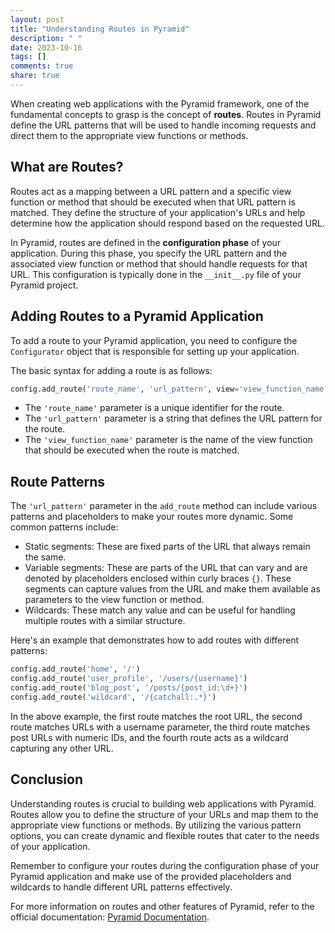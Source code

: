 ```yaml
---
layout: post
title: "Understanding Routes in Pyramid"
description: " "
date: 2023-10-16
tags: []
comments: true
share: true
---
```


When creating web applications with the Pyramid framework, one of the fundamental concepts to grasp is the concept of **routes**. Routes in Pyramid define the URL patterns that will be used to handle incoming requests and direct them to the appropriate view functions or methods.

## What are Routes?

Routes act as a mapping between a URL pattern and a specific view function or method that should be executed when that URL pattern is matched. They define the structure of your application's URLs and help determine how the application should respond based on the requested URL.

In Pyramid, routes are defined in the **configuration phase** of your application. During this phase, you specify the URL pattern and the associated view function or method that should handle requests for that URL. This configuration is typically done in the `__init__.py` file of your Pyramid project.

## Adding Routes to a Pyramid Application

To add a route to your Pyramid application, you need to configure the `Configurator` object that is responsible for setting up your application.

The basic syntax for adding a route is as follows:

```python
config.add_route('route_name', 'url_pattern', view='view_function_name')
```

- The `'route_name'` parameter is a unique identifier for the route.
- The `'url_pattern'` parameter is a string that defines the URL pattern for the route.
- The `'view_function_name'` parameter is the name of the view function that should be executed when the route is matched.

## Route Patterns

The `'url_pattern'` parameter in the `add_route` method can include various patterns and placeholders to make your routes more dynamic. Some common patterns include:

- Static segments: These are fixed parts of the URL that always remain the same.
- Variable segments: These are parts of the URL that can vary and are denoted by placeholders enclosed within curly braces `{}`. These segments can capture values from the URL and make them available as parameters to the view function or method.
- Wildcards: These match any value and can be useful for handling multiple routes with a similar structure.

Here's an example that demonstrates how to add routes with different patterns:

```python
config.add_route('home', '/')
config.add_route('user_profile', '/users/{username}')
config.add_route('blog_post', '/posts/{post_id:\d+}')
config.add_route('wildcard', '/{catchall:.*}')
```

In the above example, the first route matches the root URL, the second route matches URLs with a username parameter, the third route matches post URLs with numeric IDs, and the fourth route acts as a wildcard capturing any other URL.

## Conclusion

Understanding routes is crucial to building web applications with Pyramid. Routes allow you to define the structure of your URLs and map them to the appropriate view functions or methods. By utilizing the various pattern options, you can create dynamic and flexible routes that cater to the needs of your application.

Remember to configure your routes during the configuration phase of your Pyramid application and make use of the provided placeholders and wildcards to handle different URL patterns effectively.

For more information on routes and other features of Pyramid, refer to the official documentation: [Pyramid Documentation](https://docs.pylonsproject.org/projects/pyramid/en/latest/).